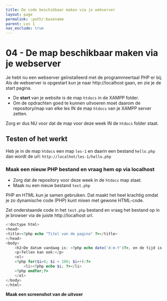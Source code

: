 ```yaml
---
title: De code beschikbaar maken via je webserver
layout: page
permalink: :path/:basename
parent: Les 1
nav_exclude: true
---
```


# 04 - De map beschikbaar maken via je webserver

Je hebt nu een webserver geïnstalleerd met de programmeertaal PHP er bij.  
Als de webserver is opgestart kun je naar http://localhost gaan, en zie je de start pagina.

- De **start** van je website is de map `htdocs` in de XAMPP folder. 
- Om de opdrachten goed te kunnen uitvoeren moet daarom de repository/map van elke les IN de map `htdocs` van je XAMPP server zetten.

Zorg er dus NU voor dat de map voor deze week IN de `htdocs` folder staat.

## Testen of het werkt

Heb je in de map `htdocs` een map `les-1` en daarin een bestand `hello.php` dan wordt de url: `http://localhot/les-1/hello.php`

### Maak een nieuw PHP bestand en vraag hem op via localhost

- Zorg dat de repository voor deze week in de `htdocs` map staat.
- Maak nu een nieuw bestand `test.php`

PHP en HTML kun je samen gebruiken. Dat maakt het heel krachtig omdat je zo dynamische code (PHP) kunt mixen
met gewone HTML-code.

Zet onderstaande code in het `test.php` bestand en vraag het bestand op in je browser via de juiste http://localhost url.

```php
<!doctype html>
<head>
<title><?php echo "Titel van de pagina" ?></title>
</head>
<body>
    <h2>De datum vandaag is: <?php echo date('d-m-Y')?>, en de tijd is <?php echo date("H:i")?> uur.
    <p>Tellen kan ook:</p>
    <ol> 
    <?php for($i=0; $i < 100; $i++):?>
        <li><?php echo $i; ?></li>
    <?php endfor;?>
    </ol>
</body>
</html>
```

**Maak een screenshot van de uitvoer**



 



